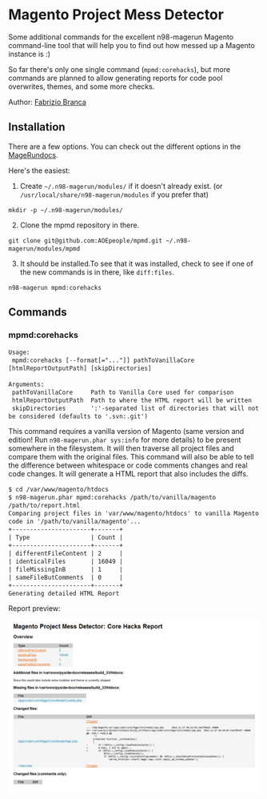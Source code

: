 # Magento Project Mess Detector

Some additional commands for the excellent n98-magerun Magento command-line tool that will help you to find out how messed up a Magento instance is :)

So far there's only one single command (`mpmd:corehacks`), but more commands are planned to allow generating reports for code pool overwrites, themes, and some more checks.

Author: [Fabrizio Branca](http://fbrnc.net)

## Installation

There are a few options. You can check out the different options in the [MageRundocs](http://magerun.net/introducting-the-new-n98-magerun-module-system/).

Here's the easiest:

1. Create `~/.n98-magerun/modules/` if it doesn't already exist. (or `/usr/local/share/n98-magerun/modules` if you prefer that)
```
mkdir -p ~/.n98-magerun/modules/
```
2. Clone the mpmd repository in there. 
```
git clone git@github.com:AOEpeople/mpmd.git ~/.n98-magerun/modules/mpmd
```
3. It should be installed.To see that it was installed, check to see if one of the new commands is in there, like `diff:files`.
```
n98-magerun mpmd:corehacks
```

## Commands

### mpmd:corehacks
```
Usage:
 mpmd:corehacks [--format[="..."]] pathToVanillaCore [htmlReportOutputPath] [skipDirectories]

Arguments:
 pathToVanillaCore     Path to Vanilla Core used for comparison
 htmlReportOutputPath  Path to where the HTML report will be written
 skipDirectories       ':'-separated list of directories that will not be considered (defaults to '.svn:.git')
```

This command requires a vanilla version of Magento (same version and edition! Run `n98-magerun.phar sys:info` for more details) to be present somewhere in the filesystem.
It will then traverse all project files and compare them with the original files. 
This command will also be able to tell the difference between whitespace or code comments changes and real code changes.
It will generate a HTML report that also includes the diffs.

```
$ cd /var/www/magento/htdocs
$ n98-magerun.phar mpmd:corehacks /path/to/vanilla/magento /path/to/report.html
Comparing project files in 'var/www/magento/htdocs' to vanilla Magento code in '/path/to/vanilla/magento'...
+----------------------+-------+
| Type                 | Count |
+----------------------+-------+
| differentFileContent | 2     |
| identicalFiles       | 16049 |
| fileMissingInB       | 1     |
| sameFileButComments  | 0     |
+----------------------+-------+
Generating detailed HTML Report
```

Report preview:

![Image](/docs/img/corehacks.jpg)
